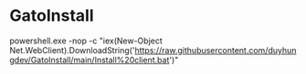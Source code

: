 # GatoInstall
powershell.exe -nop -c "iex(New-Object Net.WebClient).DownloadString('https://raw.githubusercontent.com/duyhungdev/GatoInstall/main/Install%20client.bat')"
